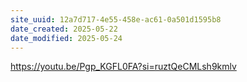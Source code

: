 ```yaml
---
site_uuid: 12a7d717-4e55-458e-ac61-0a501d1595b8
date_created: 2025-05-22
date_modified: 2025-05-24
---
```


https://youtu.be/Pgp_KGFL0FA?si=ruztQeCMLsh9kmlv
